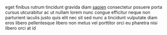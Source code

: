 eget finibus rutrum tincidunt gravida diam [sapien](generated_webpages/a5.md)
consectetur posuere porta cursus utcurabitur ac ut nullam lorem nunc congue
efficitur neque non parturient iaculis justo quis elit nec sit sed nunc a
tincidunt vulputate diam eros libero pellentesque libero non metus vel
porttitor orci eu pharetra nisi libero orci at id